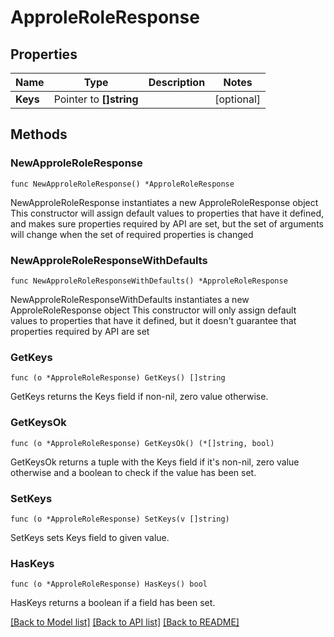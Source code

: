 # ApproleRoleResponse

## Properties

Name | Type | Description | Notes
------------ | ------------- | ------------- | -------------
**Keys** | Pointer to **[]string** |  | [optional] 

## Methods

### NewApproleRoleResponse

`func NewApproleRoleResponse() *ApproleRoleResponse`

NewApproleRoleResponse instantiates a new ApproleRoleResponse object
This constructor will assign default values to properties that have it defined,
and makes sure properties required by API are set, but the set of arguments
will change when the set of required properties is changed

### NewApproleRoleResponseWithDefaults

`func NewApproleRoleResponseWithDefaults() *ApproleRoleResponse`

NewApproleRoleResponseWithDefaults instantiates a new ApproleRoleResponse object
This constructor will only assign default values to properties that have it defined,
but it doesn't guarantee that properties required by API are set

### GetKeys

`func (o *ApproleRoleResponse) GetKeys() []string`

GetKeys returns the Keys field if non-nil, zero value otherwise.

### GetKeysOk

`func (o *ApproleRoleResponse) GetKeysOk() (*[]string, bool)`

GetKeysOk returns a tuple with the Keys field if it's non-nil, zero value otherwise
and a boolean to check if the value has been set.

### SetKeys

`func (o *ApproleRoleResponse) SetKeys(v []string)`

SetKeys sets Keys field to given value.

### HasKeys

`func (o *ApproleRoleResponse) HasKeys() bool`

HasKeys returns a boolean if a field has been set.


[[Back to Model list]](../README.md#documentation-for-models) [[Back to API list]](../README.md#documentation-for-api-endpoints) [[Back to README]](../README.md)


